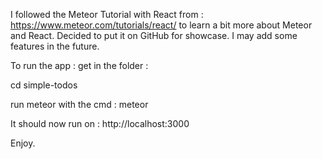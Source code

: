 

I followed the Meteor Tutorial with React from : https://www.meteor.com/tutorials/react/ to learn a bit more about Meteor and React. Decided to put it on GitHub for showcase. I may add some features in the future. 

To run the app : 
get in the folder : 

cd simple-todos

run meteor with the cmd : meteor

It should now run on : http://localhost:3000 

Enjoy. 
